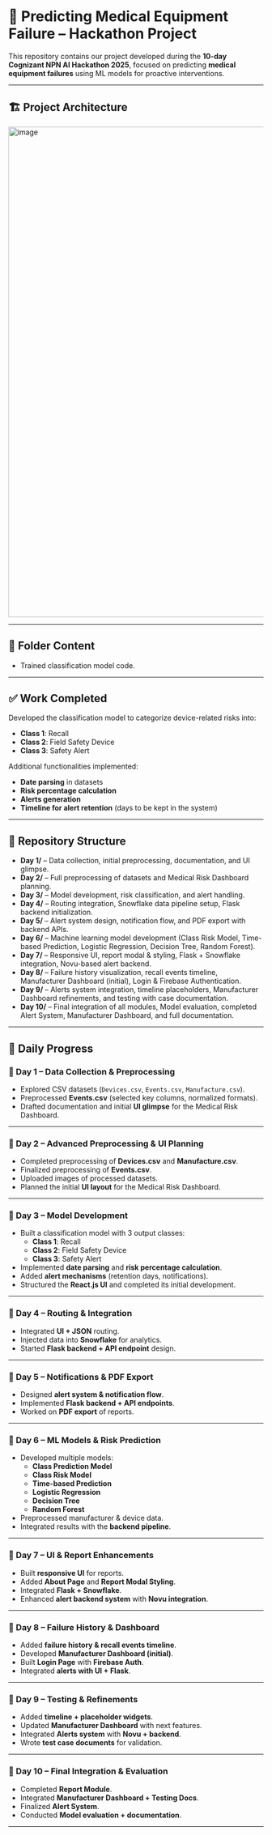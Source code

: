 # 🚀 Predicting Medical Equipment Failure – Hackathon Project  

This repository contains our project developed during the **10-day Cognizant NPN AI Hackathon 2025**, focused on predicting **medical equipment failures** using ML models for proactive interventions.  

---

## 🏗️ Project Architecture  
<img width="2213" height="969" alt="image" src="https://github.com/user-attachments/assets/2d646901-7a6c-4217-80dd-560f170ed2a3" />  

---

## 📂 Folder Content  
- Trained classification model code.  

---

## ✅ Work Completed  
Developed the classification model to categorize device-related risks into:  
- **Class 1**: Recall  
- **Class 2**: Field Safety Device  
- **Class 3**: Safety Alert  

Additional functionalities implemented:  
- **Date parsing** in datasets  
- **Risk percentage calculation**  
- **Alerts generation**  
- **Timeline for alert retention** (days to be kept in the system)  

---

## 📂 Repository Structure  

- **Day 1/** – Data collection, initial preprocessing, documentation, and UI glimpse.  
- **Day 2/** – Full preprocessing of datasets and Medical Risk Dashboard planning.  
- **Day 3/** – Model development, risk classification, and alert handling.  
- **Day 4/** – Routing integration, Snowflake data pipeline setup, Flask backend initialization.  
- **Day 5/** – Alert system design, notification flow, and PDF export with backend APIs.  
- **Day 6/** – Machine learning model development (Class Risk Model, Time-based Prediction, Logistic Regression, Decision Tree, Random Forest).  
- **Day 7/** – Responsive UI, report modal & styling, Flask + Snowflake integration, Novu-based alert backend.  
- **Day 8/** – Failure history visualization, recall events timeline, Manufacturer Dashboard (initial), Login & Firebase Authentication.  
- **Day 9/** – Alerts system integration, timeline placeholders, Manufacturer Dashboard refinements, and testing with case documentation.  
- **Day 10/** – Final integration of all modules, Model evaluation, completed Alert System, Manufacturer Dashboard, and full documentation.  

---

## 📅 Daily Progress  

### 📂 Day 1 – Data Collection & Preprocessing  
- Explored CSV datasets (`Devices.csv`, `Events.csv`, `Manufacture.csv`).  
- Preprocessed **Events.csv** (selected key columns, normalized formats).  
- Drafted documentation and initial **UI glimpse** for the Medical Risk Dashboard.  

---

### 📂 Day 2 – Advanced Preprocessing & UI Planning  
- Completed preprocessing of **Devices.csv** and **Manufacture.csv**.  
- Finalized preprocessing of **Events.csv**.  
- Uploaded images of processed datasets.  
- Planned the initial **UI layout** for the Medical Risk Dashboard.  

---

### 📂 Day 3 – Model Development  
- Built a classification model with 3 output classes:  
  - **Class 1**: Recall  
  - **Class 2**: Field Safety Device  
  - **Class 3**: Safety Alert  
- Implemented **date parsing** and **risk percentage calculation**.  
- Added **alert mechanisms** (retention days, notifications).  
- Structured the **React.js UI** and completed its initial development.  

---

### 📂 Day 4 – Routing & Integration  
- Integrated **UI + JSON** routing.  
- Injected data into **Snowflake** for analytics.  
- Started **Flask backend + API endpoint** design.  

---

### 📂 Day 5 – Notifications & PDF Export  
- Designed **alert system & notification flow**.  
- Implemented **Flask backend + API endpoints**.  
- Worked on **PDF export** of reports.  

---

### 📂 Day 6 – ML Models & Risk Prediction  
- Developed multiple models:  
  - **Class Prediction Model**  
  - **Class Risk Model**  
  - **Time-based Prediction**  
  - **Logistic Regression**  
  - **Decision Tree**  
  - **Random Forest**  
- Preprocessed manufacturer & device data.  
- Integrated results with the **backend pipeline**.  

---

### 📂 Day 7 – UI & Report Enhancements  
- Built **responsive UI** for reports.  
- Added **About Page** and **Report Modal Styling**.  
- Integrated **Flask + Snowflake**.  
- Enhanced **alert backend system** with **Novu integration**.  

---

### 📂 Day 8 – Failure History & Dashboard  
- Added **failure history & recall events timeline**.  
- Developed **Manufacturer Dashboard (initial)**.  
- Built **Login Page** with **Firebase Auth**.  
- Integrated **alerts with UI + Flask**.  

---

### 📂 Day 9 – Testing & Refinements  
- Added **timeline + placeholder widgets**.  
- Updated **Manufacturer Dashboard** with next features.  
- Integrated **Alerts system** with **Novu + backend**.  
- Wrote **test case documents** for validation.  

---

### 📂 Day 10 – Final Integration & Evaluation  
- Completed **Report Module**.  
- Integrated **Manufacturer Dashboard + Testing Docs**.  
- Finalized **Alert System**.  
- Conducted **Model evaluation + documentation**.  

---
